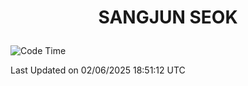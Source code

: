 <h1>
 <p align="center">
   SANGJUN SEOK
 </p>
</h1>

<!--START_SECTION:waka-->
![Code Time](http://img.shields.io/badge/Code%20Time-4%2C358%20hrs%2032%20mins-blue)


 Last Updated on 02/06/2025 18:51:12 UTC
<!--END_SECTION:waka-->
